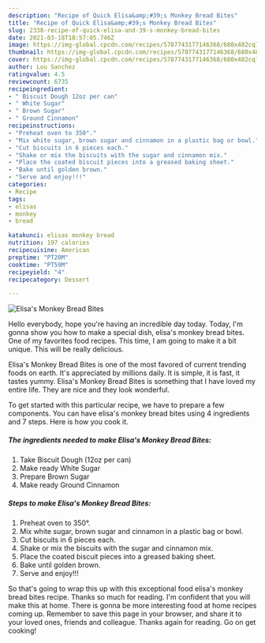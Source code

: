 ```yaml
---
description: "Recipe of Quick Elisa&amp;#39;s Monkey Bread Bites"
title: "Recipe of Quick Elisa&amp;#39;s Monkey Bread Bites"
slug: 2338-recipe-of-quick-elisa-and-39-s-monkey-bread-bites
date: 2021-03-18T18:57:05.746Z
image: https://img-global.cpcdn.com/recipes/5787743177146368/680x482cq70/elisas-monkey-bread-bites-recipe-main-photo.jpg
thumbnail: https://img-global.cpcdn.com/recipes/5787743177146368/680x482cq70/elisas-monkey-bread-bites-recipe-main-photo.jpg
cover: https://img-global.cpcdn.com/recipes/5787743177146368/680x482cq70/elisas-monkey-bread-bites-recipe-main-photo.jpg
author: Lou Sanchez
ratingvalue: 4.5
reviewcount: 6735
recipeingredient:
- " Biscuit Dough 12oz per can"
- " White Sugar"
- " Brown Sugar"
- " Ground Cinnamon"
recipeinstructions:
- "Preheat oven to 350°."
- "Mix white sugar, brown sugar and cinnamon in a plastic bag or bowl."
- "Cut biscuits in 6 pieces each."
- "Shake or mix the biscuits with the sugar and cinnamon mix."
- "Place the coated biscuit pieces into a greased baking sheet."
- "Bake until golden brown."
- "Serve and enjoy!!!"
categories:
- Recipe
tags:
- elisas
- monkey
- bread

katakunci: elisas monkey bread 
nutrition: 197 calories
recipecuisine: American
preptime: "PT20M"
cooktime: "PT59M"
recipeyield: "4"
recipecategory: Dessert

---
```



![Elisa&#39;s Monkey Bread Bites](https://img-global.cpcdn.com/recipes/5787743177146368/680x482cq70/elisas-monkey-bread-bites-recipe-main-photo.jpg)

Hello everybody, hope you're having an incredible day today. Today, I'm gonna show you how to make a special dish, elisa&#39;s monkey bread bites. One of my favorites food recipes. This time, I am going to make it a bit unique. This will be really delicious.



Elisa&#39;s Monkey Bread Bites is one of the most favored of current trending foods on earth. It's appreciated by millions daily. It is simple, it is fast, it tastes yummy. Elisa&#39;s Monkey Bread Bites is something that I have loved my entire life. They are nice and they look wonderful.


To get started with this particular recipe, we have to prepare a few components. You can have elisa&#39;s monkey bread bites using 4 ingredients and 7 steps. Here is how you cook it.

<!--inarticleads1-->

##### The ingredients needed to make Elisa&#39;s Monkey Bread Bites:

1. Take  Biscuit Dough (12oz per can)
1. Make ready  White Sugar
1. Prepare  Brown Sugar
1. Make ready  Ground Cinnamon




<!--inarticleads2-->

##### Steps to make Elisa&#39;s Monkey Bread Bites:

1. Preheat oven to 350°.
1. Mix white sugar, brown sugar and cinnamon in a plastic bag or bowl.
1. Cut biscuits in 6 pieces each.
1. Shake or mix the biscuits with the sugar and cinnamon mix.
1. Place the coated biscuit pieces into a greased baking sheet.
1. Bake until golden brown.
1. Serve and enjoy!!!




So that's going to wrap this up with this exceptional food elisa&#39;s monkey bread bites recipe. Thanks so much for reading. I'm confident that you will make this at home. There is gonna be more interesting food at home recipes coming up. Remember to save this page in your browser, and share it to your loved ones, friends and colleague. Thanks again for reading. Go on get cooking!

